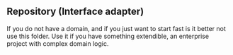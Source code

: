 ## Repository (Interface adapter)

If you do not have a domain, and if you just want to start fast is it better not use this folder. Use it if you have something extendible, an enterprise project with complex domain logic.